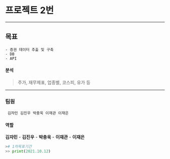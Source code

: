 # 프로젝트 2번
---
## 목표
    - 증권 데이터 추출 및 구축
    - DB
    - API
#### 분석
> 주가, 재무제표, 업종별, 코스피, 유가 등
---
### 팀원

     김자민 김진우 박충욱 이재관 이재은


#### 역할
**김자민**
    -
**김진우**
    -
**박충욱**
    -
**이재관**
    -
**이재은**
```python
># 1차목표기간 
>> print(2021.10.12) 
```